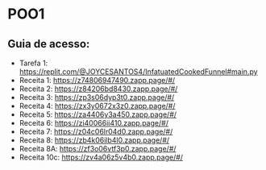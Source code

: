 # POO1
## Guia de acesso:
- Tarefa 1: https://replit.com/@JOYCESANTOS4/InfatuatedCookedFunnel#main.py
- Receita 1: https://z74806947490.zapp.page/#/
- Receita 2: https://z84206bd8430.zapp.page/#/
- Receita 3: https://zp3s06dyp3t0.zapp.page/#/
- Receita 4: https://zx3y0672x3z0.zapp.page/#/
- Receita 5: https://za4406y3a450.zapp.page/#/
- Receita 6: https://zi40066ii410.zapp.page/#/
- Receita 7: https://z04c06lr04d0.zapp.page/#/
- Receita 8: https://zb4k06ilb4l0.zapp.page/#/
- Receita 8A: https://zf3o06vtf3p0.zapp.page/#/
- Receita 10c: https://zv4a06z5v4b0.zapp.page/#/
